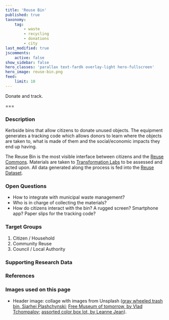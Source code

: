 ```yaml
---
title: 'Reuse Bin'
published: true
taxonomy:
    tag:
        - waste
        - recycling
        - donations
        - city
last_modified: true
jscomments:
    active: false
show_sidebar: false
hero_classes: 'parallax text-fardk overlay-light hero-fullscreen'
hero_image: reuse-bin.png
feed:
    limit: 10
---
```


Donate and track.

===

### Description

Kerbside bins that allow citizens to donate unused objects. The equipment generates a tracking code which allows donors to learn where the objects are taken to, what is made of them and the social/economic impacts they end up having.

The Reuse Bin is the most visible interface between citizens and the [Reuse Commons](../reuse-commons). Materials are taken to [Transformation Labs](../transformation-lab) to be assessed and acted upon. All data generated along the process is fed into the [Reuse Dataset](../reuse-dataset).

### Open Questions

- How to integrate with municipal waste management?
- Who is in charge of collecting the materials?
- How do citizens interact with the bin? A rugged screen? Smartphone app? Paper slips for the tracking code?

### Target Groups

1. Citizen / Household
1. Community Reuse
1. Council / Local Authority

### Supporting Research Data


### References

### Images used on this page

* Header image: collage with images from Unsplash ([gray wheeled trash bin, Siarhei Plashchynski](https://unsplash.com/photos/vP3G46hrjno); [Free Museum of tomorrow, by Vlad Tchompalov](https://unsplash.com/photos/UOWAsztvBa0); [assorted color box lot, by Leanne Jean](https://unsplash.com/photos/rfEMsSggimc)).
